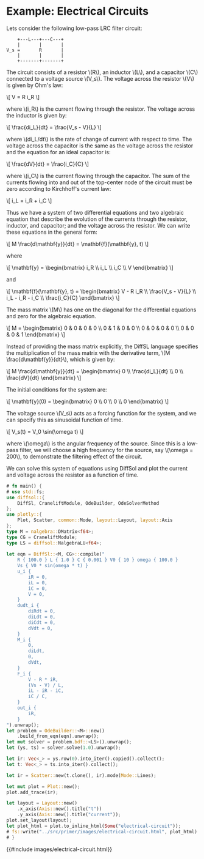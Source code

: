 # Example: Electrical Circuits

Lets consider the following low-pass LRC filter circuit:

```plaintext
    +---L---+---C---+
    |       |       |
V_s =       R       |
    |       |       |
    +-------+-------+
```

The circuit consists of a resistor \\(R\\), an inductor \\(L\\), and a capacitor \\(C\\) connected to a voltage source \\(V_s\\). The voltage across the resistor \\(V\\) is given by Ohm's law:

\\[
V = R i_R
\\]

where \\(i_R\\) is the current flowing through the resistor. The voltage across the inductor is given by:

\\[
\frac{di_L}{dt} = \frac{V_s - V}{L}
\\]

where \\(di_L/dt\\) is the rate of change of current with respect to time. The voltage across the capacitor is the same as the voltage across the resistor and the equation for an ideal capacitor is:

\\[
\frac{dV}{dt} = \frac{i_C}{C}
\\]

where \\(i_C\\) is the current flowing through the capacitor. The sum of the currents flowing into and out of the top-center node of the circuit must be zero according to Kirchhoff's current law:


\\[
i_L = i_R + i_C
\\]

Thus we have a system of two differential equations and two algebraic equation that describe the evolution of the currents through the resistor, inductor, and capacitor; and the voltage across the resistor. We can write these equations in the general form:

\\[
M \frac{d\mathbf{y}}{dt} = \mathbf{f}(\mathbf{y}, t)
\\]

where

\\[
\mathbf{y} = \begin{bmatrix} i_R \\\\ i_L \\\\ i_C \\\\ V \end{bmatrix}
\\]

and

\\[
\mathbf{f}(\mathbf{y}, t) = \begin{bmatrix} V - R i_R \\\\ \frac{V_s - V}{L} \\\\ i_L - i_R - i_C \\\\ \frac{i_C}{C} \end{bmatrix}
\\]

The mass matrix \\(M\\) has one on the diagonal for the differential equations and zero for the algebraic equation. 

\\[
M = \begin{bmatrix} 0 & 0 & 0 & 0 \\\\ 0 & 1 & 0 & 0 \\\\ 0 & 0 & 0 & 0 \\\\ 0 & 0 & 0 & 1 \end{bmatrix}
\\]

Instead of providing the mass matrix explicitly, the DiffSL language specifies the multiplication of the mass matrix with the derivative term, \\(M \frac{d\mathbf{y}}{dt}\\), which is given by:

\\[
M \frac{d\mathbf{y}}{dt} = \begin{bmatrix} 0 \\\\ \frac{di_L}{dt} \\\\ 0 \\\\ \frac{dV}{dt} \end{bmatrix}
\\]

The initial conditions for the system are:

\\[
\mathbf{y}(0) = \begin{bmatrix} 0 \\\\ 0 \\\\ 0 \\\\ 0 \end{bmatrix}
\\]

The voltage source \\(V_s\\) acts as a forcing function for the system, and we can specify this as sinusoidal function of time.

\\[
    V_s(t) = V_0 \sin(\omega t)
\\]

where \\(\omega\\) is the angular frequency of the source. Since this is a low-pass filter, we will choose a high frequency for the source, say \\(\omega = 200\\), to demonstrate the filtering effect of the circuit.

We can solve this system of equations using DiffSol and plot the current and voltage across the resistor as a function of time. 

```rust
# fn main() {
# use std::fs;
use diffsol::{
    DiffSl, CraneliftModule, OdeBuilder, OdeSolverMethod
};
use plotly::{
    Plot, Scatter, common::Mode, layout::Layout, layout::Axis
};
type M = nalgebra::DMatrix<f64>;
type CG = CraneliftModule;
type LS = diffsol::NalgebraLU<f64>;
        
let eqn = DiffSl::<M, CG>::compile("
    R { 100.0 } L { 1.0 } C { 0.001 } V0 { 10 } omega { 100.0 }
    Vs { V0 * sin(omega * t) }
    u_i {
        iR = 0,
        iL = 0,
        iC = 0,
        V = 0,
    }
    dudt_i {
        diRdt = 0,
        diLdt = 0,
        diCdt = 0,
        dVdt = 0,
    }
    M_i {
        0,
        diLdt,
        0,
        dVdt,
    }
    F_i {
        V - R * iR,
        (Vs - V) / L,
        iL - iR - iC,
        iC / C,
    }
    out_i {
        iR,
    }
").unwrap();
let problem = OdeBuilder::<M>::new()
    .build_from_eqn(eqn).unwrap();
let mut solver = problem.bdf::<LS>().unwrap();
let (ys, ts) = solver.solve(1.0).unwrap();

let ir: Vec<_> = ys.row(0).into_iter().copied().collect();
let t: Vec<_> = ts.into_iter().collect();

let ir = Scatter::new(t.clone(), ir).mode(Mode::Lines);

let mut plot = Plot::new();
plot.add_trace(ir);

let layout = Layout::new()
    .x_axis(Axis::new().title("t"))
    .y_axis(Axis::new().title("current"));
plot.set_layout(layout);
let plot_html = plot.to_inline_html(Some("electrical-circuit"));
# fs::write("../src/primer/images/electrical-circuit.html", plot_html).expect("Unable to write file");
# }
```
{{#include images/electrical-circuit.html}}

